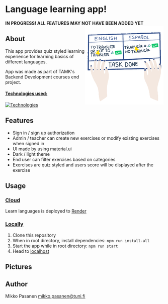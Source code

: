 # Language learning app!

<b>IN PROGRESS! ALL FEATURES MAY NOT HAVE BEEN ADDED YET</b>
<img align="right" height="250px" width="250px" alt="languages" src="./pics/language-gif.gif">

## About

This app provides quiz styled learning experience for learning basics of different languages.

App was made as part of TAMK's Backend Development courses end project.

#### <ins>Technologies used:</ins>

[![Technologies](https://skillicons.dev/icons?i=react,nodejs,mysql,docker,materialui)](https://skillicons.dev)

## Features

- Sign in / sign up authorization
- Admin / teacher can create new exercises or modify existing exercises when signed in
- UI made by using material.ui
- Dark / light theme
- End user can filter exercises based on categories
- Exercises are quiz styled and users score will be displayed after the exercise

## Usage

### <ins>Cloud</ins>
Learn languages is deployed to [Render](https://learn-languages.onrender.com/)

### <ins>Locally</ins>
1. Clone this repository
2. When in root directory, install dependencies: `npm run install-all`
3. Start the app while in root directory: `npm run start`
4. Head to [localhost](http:localhost:5173)

## Pictures

## Author
Mikko Pasanen <mikko.pasanen@tuni.fi>


